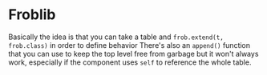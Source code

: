 Froblib
===========

Basically the idea is that you can take a table and `frob.extend(t, frob.class)` in order to define behavior
There's also an `append()` function that you can use to keep the top level free from garbage but it won't always work, especially if the component uses `self` to reference the whole table.